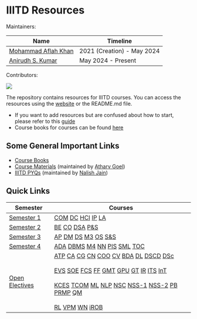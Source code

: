 # IIITD Resources

Maintainers:

| Name                              | Timeline          |
|-----------------------------------|-------------------|
| [Mohammad Aflah Khan](https://aflah02.github.io/)  | 2021 (Creation) - May 2024   |
| [Anirudh S. Kumar](https://github.com/Anirudh-S-Kumar) | May 2024 - Present |

Contributors:

<a href="https://github.com/aflah02/SemWiseResourcesIIIT/graphs/contributors">
  <img src="https://contrib.rocks/image?repo=aflah02/SemWiseResourcesIIIT" />
</a>

The repository contains resources for IIITD courses. You can access the resources using the [website](https://aflah02.github.io/SemWiseResourcesIIIT/) or the README.md file.

- If you want to add resources but are confused about how to start, please refer to this [guide](https://aflah02.github.io/SemWiseResourcesIIIT/CONTRIBUTING)
- Course books for courses can be found [here](https://drive.google.com/drive/folders/1Xhwlwbhj1HP6R9BysSoXcqScWFsnIj7B)


## Some General Important Links

- [Course Books](https://drive.google.com/drive/folders/1Xhwlwbhj1HP6R9BysSoXcqScWFsnIj7B?usp=sharing)
- [Course Materials](https://drive.google.com/drive/folders/1NQgofx-SXGDb64oLpFIliR7waYfM9qvk) (maintained by [Atharv Goel](https://github.com/Zynade))
- [IIITD PYQs](https://github.com/NalishJain/IIITD-PYQs) (maintained by [Nalish Jain](https://github.com/NalishJain))


## Quick Links

| Semester | Courses |
| --- | --- |
| [Semester 1](semester-1) | [COM](semester-1#com) [DC](semester-1#dc) [HCI](semester-1#hci) [IP](semester-1#ip) [LA](semester-1#la) |
| [Semester 2](semester-2) | [BE](semester-2#be) [CO](semester-2#co) [DSA](semester-2#dsa) [P&S](semester-2#ps) |
| [Semester 3](semester-3) | [AP](semester-3#ap) [DM](semester-3#dm) [DS](semester-3#ds) [M3](semester-3#m3) [OS](semester-3#os) [S&S](semester-3#ss) |
| [Semester 4](semester-4) | [ADA](semester-4#ada) [DBMS](semester-4#dbms) [M4](semester-4#m4) [NN](semester-4#nn) [PIS](semester-4#pis) [SML](semester-4#sml) [TOC](semester-4#toc) |
| [Open Electives](open-electives) | [ATP](open-electives#atp) [CA](open-electives#ca) [CG](open-electives#cg) [CN](open-electives#cn) [COO](open-electives#coo) [CV](open-electives#cv) [BDA](open-electives#bda) [DL](open-electives#dl) [DSCD](open-electives#dscd) [DSc](open-electives#dsc) <br><br>[EVS](open-electives#evs) [SOE](open-electives#soe) [FCS](open-electives#fcs) [FF](open-electives#ff) [GMT](open-electives#gmt) [GPU](open-electives#gpu) [GT](open-electives#gt) [IR](open-electives#ir) [ITS](open-electives#its) [InT](open-electives#int) <br><br>[KCES](open-electives#kces) [TCOM](open-electives#tcom) [ML](open-electives#ml) [NLP](open-electives#nlp) [NSC](open-electives#nsc) [NSS-1](open-electives#nss-1) [NSS-2](open-electives#nss-2) [PB](open-electives#pb) [PRMP](open-electives#prmp) [QM](open-electives#qm) <br><br>[RL](open-electives#rl) [VPM](open-electives#vpm) [WN](open-electives#wn) [iROB](open-electives#irob) |

